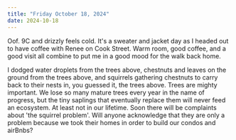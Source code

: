 ```yaml
---
title: "Friday October 18, 2024"
date: 2024-10-18
---
```


Oof.  9C and drizzly feels cold. It's a sweater and jacket day as I headed out to have coffee with Renee on Cook Street.  Warm room, good coffee, and a good visit all combine to put me in a good mood for the walk back home.  

I dodged water droplets from the trees above, chestnuts and leaves on the ground from the trees above, and squirrels gathering chestnuts to carry back to their nests in, you guessed it, the trees above.  Trees are mighty important.  We lose so many mature trees every year in the name of progress, but the tiny saplings that eventually replace them will never feed an ecosystem. At least not in our lifetime.  Soon there will be complaints about 'the squirrel problem'.  Will anyone acknowledge that they are only a problem because we took their homes in order to build our condos and airBnbs?


